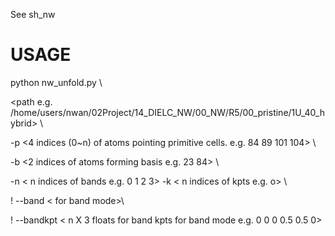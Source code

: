 See sh_nw

USAGE 
=======
python nw_unfold.py \
 
<path e.g. /home/users/nwan/02Project/14_DIELC_NW/00_NW/R5/00_pristine/1U_40_hybrid> \

-p <4 indices (0~n) of atoms pointing primitive cells. e.g. 84 89 101 104>  \

-b <2 indices of atoms forming basis e.g. 23 84> \

-n < n indices of bands e.g. 0 1 2 3> -k < n indices of kpts e.g. o> \

! --band < for band mode>\

! --bandkpt < n X 3 floats for band kpts for band mode e.g. 0 0 0 0.5 0.5 0>
